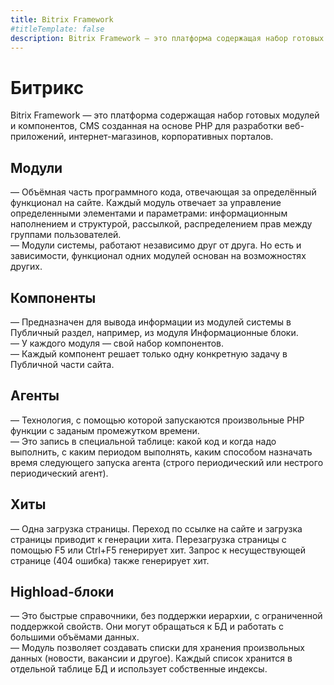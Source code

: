 ```yaml
---
title: Bitrix Framework
#titleTemplate: false
description: Bitrix Framework — это платформа содержащая набор готовых модулей и компонентов, CMS созданная на основе PHP для разработки веб-приложений, интернет-магазинов, корпоративных порталов.
---
```


# Битрикс
Bitrix Framework — это платформа содержащая набор готовых модулей и компонентов, CMS созданная на основе PHP для разработки веб-приложений, интернет-магазинов, корпоративных порталов.

## Модули
— Объёмная часть программного кода, отвечающая за определённый функционал на сайте. Каждый модуль отвечает за управление определенными элементами и параметрами: информационным наполнением и структурой, рассылкой, распределением прав между группами пользователей.\
— Модули системы, работают независимо друг от друга. Но есть и зависимости, функционал одних модулей основан на возможностях других.

## Компоненты
— Предназначен для вывода информации из модулей системы в Публичный раздел, например, из модуля Информационные блоки.\
— У каждого модуля — свой набор компонентов.\
— Каждый компонент решает только одну конкретную задачу в Публичной части сайта.

## Агенты
— Технология, с помощью которой запускаются произвольные PHP функции с заданым промежутком времени.\
— Это запись в специальной таблице: какой код и когда надо выполнить, с каким периодом выполнять, каким способом назначать время следующего запуска агента (строго периодический или нестрого периодический агент).

## Хиты
— Одна загрузка страницы. Переход по ссылке на сайте и загрузка страницы приводит к генерации хита. Перезагрузка страницы с помощью F5 или Ctrl+F5 генерирует хит. Запрос к несуществующей странице (404 ошибка) также генерирует хит.

## Highload-блоки
— Это быстрые справочники, без поддержки иерархии, с ограниченной поддержкой свойств. Они могут обращаться к БД и работать с большими объёмами данных.\
— Модуль позволяет создавать списки для хранения произвольных данных (новости, вакансии и другое). Каждый список хранится в отдельной таблице БД и использует собственные индексы.

